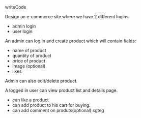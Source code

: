 writeCode

Design an e-commerce site where we have 2 different logins

- admin login
- user login

An admin can log in and create product which will contain fields:

- name of product
- quantity of product
- price of product
- image (optional)
- likes

Admin can also edit/delete product.

A logged in user can view product list and details page.

- can like a product
- can add product to his cart for buying.
- can add comment on produts(optional)
sgteg